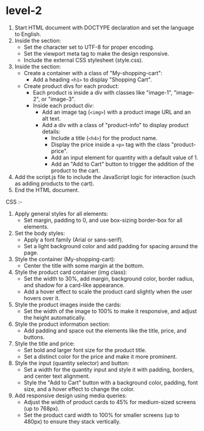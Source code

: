 # level-2

1. Start HTML document with DOCTYPE declaration and set the language to English.
2. Inside the <head> section:
   - Set the character set to UTF-8 for proper encoding.
   - Set the viewport meta tag to make the design responsive.
   - Include the external CSS stylesheet (style.css).
3. Inside the <body> section:
   - Create a container with a class of "My-shopping-cart":
     - Add a heading `<h1>` to display "Shopping Cart".
   - Create product divs for each product:
     - Each product is inside a div with classes like "image-1", "image-2", or "image-3".
     - Inside each product div:
       - Add an image tag (`<img>`) with a product image URL and an alt text.
       - Add a div with a class of "product-info" to display product details:
         - Include a title (`<h4>`) for the product name.
         - Display the price inside a `<p>` tag with the class "product-price".
         - Add an input element for quantity with a default value of 1.
         - Add an "Add to Cart" button to trigger the addition of the product to the cart.
4. Add the script.js file to include the JavaScript logic for interaction (such as adding products to the cart).
5. End the HTML document.

CSS :-
   
1. Apply general styles for all elements:
   - Set margin, padding to 0, and use box-sizing border-box for all elements.
2. Set the body styles:
   - Apply a font family (Arial or sans-serif).
   - Set a light background color and add padding for spacing around the page.
3. Style the container (My-shopping-cart):
   - Center the title with some margin at the bottom.
4. Style the product card container (img class):
   - Set the width to 30%, add margin, background color, border radius, and shadow for a card-like appearance.
   - Add a hover effect to scale the product card slightly when the user hovers over it.
5. Style the product images inside the cards:
   - Set the width of the image to 100% to make it responsive, and adjust the height automatically.
6. Style the product information section:
   - Add padding and space out the elements like the title, price, and buttons.
7. Style the title and price:
   - Set bold and larger font size for the product title.
   - Set a distinct color for the price and make it more prominent.
8. Style the input (quantity selector) and button:
   - Set a width for the quantity input and style it with padding, borders, and center text alignment.
   - Style the "Add to Cart" button with a background color, padding, font size, and a hover effect to change the color.
9. Add responsive design using media queries:
   - Adjust the width of product cards to 45% for medium-sized screens (up to 768px).
   - Set the product card width to 100% for smaller screens (up to 480px) to ensure they stack vertically.
